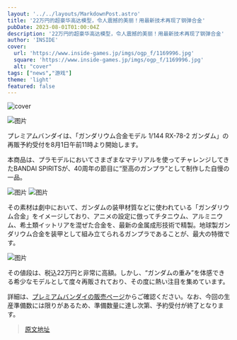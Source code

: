 ```yaml
---
layout: '../../layouts/MarkdownPost.astro'
title: '22万円的超豪华高达模型，令人震撼的美丽！用最新技术再现了钢弹合金'
pubDate: 2023-08-01T01:00:04Z
description: '22万円的超豪华高达模型，令人震撼的美丽！用最新技术再现了钢弹合金'
author: 'INSIDE'
cover:
  url: 'https://www.inside-games.jp/imgs/ogp_f/1169996.jpg'
  square: 'https://www.inside-games.jp/imgs/ogp_f/1169996.jpg'
  alt: "cover"
tags: ["news","游戏"]
theme: 'light'
featured: false
---
```


![cover](https://www.inside-games.jp/imgs/ogp_f/1169996.jpg)

![图片](https://www.inside-games.jp/imgs/zoom/1169996.jpg)

プレミアムバンダイは、「ガンダリウム合金モデル 1/144 RX-78-2 ガンダム」の再販予約受付を8月1日午前11時より開始します。

本商品は、プラモデルにおいてさまざまなマテリアルを使ってチャレンジしてきたBANDAI SPIRITSが、40周年の節目に“至高のガンプラ”として制作した自慢の一品。

![图片](https://www.inside-games.jp/imgs/zoom/1169997.jpg)
![图片](https://www.inside-games.jp/imgs/zoom/1170002.jpg)

その素材は劇中において、ガンダムの装甲材質などに使われている「ガンダリウム合金」をイメージしており、アニメの設定に倣ってチタニウム、アルミニウム、希土類イットリアを混ぜた合金を、最新の金属成形技術で精製。地球製ガンダリウム合金を装甲として組み立てられるガンプラであることが、最大の特徴です。

![图片](https://www.inside-games.jp/imgs/zoom/1170001.jpg)

その値段は、税込22万円と非常に高額。しかし、“ガンダムの重み”を体感できる希少なモデルとして度々再販されており、その度に熱い注目を集めています。

詳細は、[プレミアムバンダイの販売ページ](https://p-bandai.jp/item/item-1000197039/)からご確認ください。なお、今回の生産準備数には限りがあるため、準備数量に達し次第、予約受付が終了となります。

>[原文地址](https://www.inside-games.jp/article/2023/08/01/147547.html)  